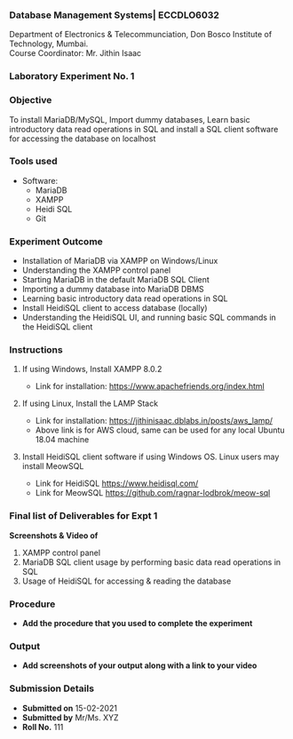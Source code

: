  ### Database Management Systems| ECCDLO6032
Department of Electronics & Telecommunciation, 
Don Bosco Institute of Technology, Mumbai.  
Course Coordinator: Mr. Jithin Isaac

### Laboratory Experiment No. 1
 
### Objective  
To install MariaDB/MySQL, Import dummy databases, Learn basic introductory data read operations in SQL and install a SQL client software for accessing the database on localhost

### Tools used  
- Software: 
  - MariaDB
  - XAMPP
  - Heidi SQL
  - Git 

### Experiment Outcome
- Installation of MariaDB via XAMPP on Windows/Linux
- Understanding the XAMPP control panel
- Starting MariaDB in the default MariaDB SQL Client
- Importing a dummy database into MariaDB DBMS
- Learning basic introductory data read operations in SQL
- Install HeidiSQL client to access database (locally)
- Understanding the HeidiSQL UI, and running basic SQL commands in the HeidiSQL client

### Instructions

1. If using Windows, Install XAMPP 8.0.2
   - Link for installation: https://www.apachefriends.org/index.html
  
2. If using Linux, Install the LAMP Stack
   - Link for installation: https://jithinisaac.dblabs.in/posts/aws_lamp/
   - Above link is for AWS cloud, same can be used for any local Ubuntu 18.04 machine

3. Install HeidiSQL client software if using Windows OS. Linux users may install MeowSQL
   - Link for HeidiSQL https://www.heidisql.com/
   - Link for MeowSQL https://github.com/ragnar-lodbrok/meow-sql

### Final list of Deliverables for Expt 1 

**Screenshots & Video of**
  1. XAMPP control panel 
  2. MariaDB SQL client usage by performing basic data read operations in SQL
  3. Usage of HeidiSQL for accessing & reading the database   

### Procedure 
- **Add the procedure that you used to complete the experiment**

### Output
- **Add screenshots of your output along with a link to your video**  

### Submission Details
- **Submitted on** 15-02-2021
- **Submitted by** Mr/Ms. XYZ
- **Roll No.** 111
